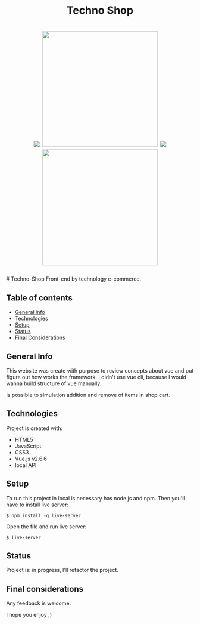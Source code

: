 <h1 align="center">
  Techno Shop
</h1>

<h1 align="center">
  <p align="center">
    <img src='./assets/techno-gif.gif'>
    <img src="./assets/responsive.gif" height="310">
    <img src='./assets/techno.jpg'>
    <img src="./assets/techno.jpg" height="310"> 
  </p>
</h1>
# Techno-Shop
Front-end by technology e-commerce.

## Table of contents
* [General info](#general-info)
* [Technologies](#technologies)
* [Setup](#setup)
* [Status](#status)
* [Final Considerations](#final-considerations)

## General Info
This website was create with purpose to review concepts about vue and put figure out how works the framework.
I didn't use vue cli, because I would wanna build structure of vue manually.

Is possible to simulation addition and remove of items in shop cart.

## Technologies
Project is created with:

* HTML5
* JavaScript
* CSS3
* Vue.js v2.6.6
* local API

## Setup
To run this project in local is necessary has node.js and npm. Then you'll have to install live server: 

```
$ npm install -g live-server
```
Open the file and run live server:

```
$ live-server
```

## Status

Project is: in progress, I'll refactor the project.

## Final considerations

Any feedback is welcome.

I hope you enjoy ;)
